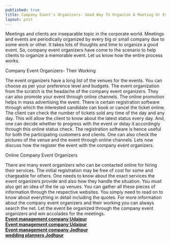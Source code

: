 ```yaml
---
published: true
title: Company Event's Organizers- Good Way To Organize A Meeting Or Event
layout: post
---
```

Meetings and clients are inseparable topic in the corporate world. Meetings and events are periodically organized by every big or small company due to some work or other. It takes lots of thoughts and time to organize a good event. So, company event organizers have come to the scenario to help clients to organize a memorable event. Let us know how the entire process works.

Company Event Organizers- Their Working

The event organizers have a long list of the venues for the events. You can choose as per your preference level and budgets. The event organization from the scratch is the headache of the company event organizers. They can also promote your event through online channels. The online promotion helps in mass advertising the event. There is certain registration software through which the interested candidate can book or cancel the ticket online. The client can check the number of tickets sold any time of the day and any day. This will allow the client to know about the latest status every day. And, one can decide whether to progress with the event or delay it accordingly through this online status check. The registration software is hence useful for both the participating customers and clients. One can also check the pictures of the venue and the event through online channels. Lets now discuss how the register the event with the company event organizers.

Online Company Event Organizers

There are many event organizers who can be contacted online for hiring their services. The initial registration may be free of cost for some and chargeable for others. One needs to know about the exact services the event organizers provide and also how they handle the situation. You must also get an idea of the tie up venues. You can gather all these pieces of information through the respective websites. You simply need to read on to know about everything in detail including the quotes. For more information about the company event organizers and their working you can always search the net. Let the event be organized through the company event organizers and win accolades for the meetings. <br>
<b><a href="http://swishin.co/">Event management company Udaipur<br>
Event management company Udaipur<br>
Event management company Jodhpur<br>
wedding planners Jodhpur</a></b>